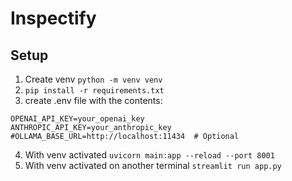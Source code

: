 # Inspectify


## Setup

1. Create venv ```python -m venv venv```
2. ```pip install -r requirements.txt```
3. create .env file with the contents:
```
OPENAI_API_KEY=your_openai_key
ANTHROPIC_API_KEY=your_anthropic_key
#OLLAMA_BASE_URL=http://localhost:11434  # Optional
```
4. With venv activated ```uvicorn main:app --reload --port 8001```
5. With venv activated on another terminal ```streamlit run app.py```